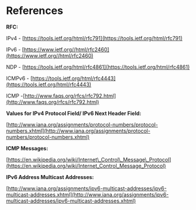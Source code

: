 # References

**RFC:**

IPv4 - [https://tools.ietf.org/html/rfc791](https://tools.ietf.org/html/rfc791)

IPv6 - [https://www.ietf.org//html/rfc2460](https://www.ietf.org//html/rfc2460)

NDP - [https://tools.ietf.org/html/rfc4861](https://tools.ietf.org/html/rfc4861)

ICMPv6 - [https://tools.ietf.org/html/rfc4443](https://tools.ietf.org/html/rfc4443)

ICMP -[http://www.faqs.org/rfcs/rfc792.html](http://www.faqs.org/rfcs/rfc792.html)

**Values for IPv4 Protocol Field/ IPv6 Next Header Field:**

[http://www.iana.org/assignments/protocol-numbers/protocol-numbers.xhtml](http://www.iana.org/assignments/protocol-numbers/protocol-numbers.xhtml)

**ICMP Messages:**

[https://en.wikipedia.org/wiki/Internet\_Control\_Message\_Protocol](https://en.wikipedia.org/wiki/Internet_Control_Message_Protocol)

**IPv6 Address Multicast Addresses:**

[http://www.iana.org/assignments/ipv6-multicast-addresses/ipv6-multicast-addresses.xhtml](http://www.iana.org/assignments/ipv6-multicast-addresses/ipv6-multicast-addresses.xhtml)

